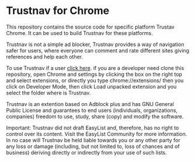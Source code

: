 Trustnav for Chrome
=========================================

This repository contains the source code for specific platform Trustav Chrome. It can be used to build Trustnav for these platforms.


Trustnav is not a simple ad blocker, Trustnav provides a way of navigation safer for users, 
where everyone can comment and rate different sites giving references and help each other.

To use Trustnav if a user [click here](https://www.trustnav.com/).
if you are a developer need clone this repository, open Chrome and settings by 
clicking the box on the right top and select extensions, 
or directly you type chrome://extensions/ then you click on Developer Mode, 
then click Load unpacked extension and you select the folder where is Trustnav.

Trustnav is an extention based on Adblock plus and has GNU General Public License and guarantees to end users
(individuals, organizations, companies) freedom to use, study, share (copy) and modify the software.

Important: Trustnav did not draft EasyList and, therefore,
has no right to control over its content. Visit the EasyList Community for more information.
In no case will Trustnav be held liable towards you or any other party for any loss or damage
(including, but not limited to, loss of chances and of business)
deriving directly or indirectly from your use of such lists.
